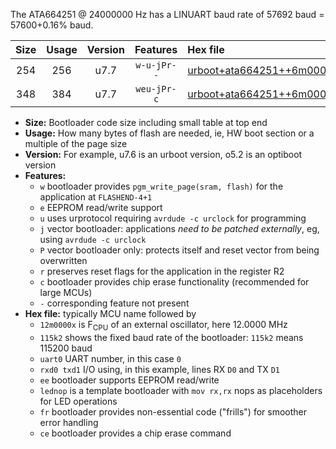 The ATA664251 @ 24000000 Hz has a LINUART baud rate of 57692 baud = 57600+0.16% baud.

|Size|Usage|Version|Features|Hex file|
|:-:|:-:|:-:|:-:|:--|
|254|256|u7.7|`w-u-jPr--`|[urboot+ata664251++6m0000x+++14k4_uart0_rxa0_txa1_lednop_fr.hex](https://raw.githubusercontent.com/stefanrueger/urboot.hex/main/mcus/ata664251/external_oscillator/fcpu++6m0000_Hz/br+++14k4_bps/urboot+ata664251++6m0000x+++14k4_uart0_rxa0_txa1_lednop_fr.hex)|
|348|384|u7.7|`weu-jPr-c`|[urboot+ata664251++6m0000x+++14k4_uart0_rxa0_txa1_ee_lednop_fr_ce.hex](https://raw.githubusercontent.com/stefanrueger/urboot.hex/main/mcus/ata664251/external_oscillator/fcpu++6m0000_Hz/br+++14k4_bps/urboot+ata664251++6m0000x+++14k4_uart0_rxa0_txa1_ee_lednop_fr_ce.hex)|

- **Size:** Bootloader code size including small table at top end
- **Usage:** How many bytes of flash are needed, ie, HW boot section or a multiple of the page size
- **Version:** For example, u7.6 is an urboot version, o5.2 is an optiboot version
- **Features:**
  + `w` bootloader provides `pgm_write_page(sram, flash)` for the application at `FLASHEND-4+1`
  + `e` EEPROM read/write support
  + `u` uses urprotocol requiring `avrdude -c urclock` for programming
  + `j` vector bootloader: applications *need to be patched externally*, eg, using `avrdude -c urclock`
  + `P` vector bootloader only: protects itself and reset vector from being overwritten
  + `r` preserves reset flags for the application in the register R2
  + `c` bootloader provides chip erase functionality (recommended for large MCUs)
  + `-` corresponding feature not present
- **Hex file:** typically MCU name followed by
  + `12m0000x` is F<sub>CPU</sub> of an external oscillator, here 12.0000 MHz
  + `115k2` shows the fixed baud rate of the bootloader: `115k2` means 115200 baud
  + `uart0` UART number, in this case `0`
  + `rxd0 txd1` I/O using, in this example, lines RX `D0` and TX `D1`
  + `ee` bootloader supports EEPROM read/write
  + `lednop` is a template bootloader with `mov rx,rx` nops as placeholders for LED operations
  + `fr` bootloader provides non-essential code ("frills") for smoother error handling
  + `ce` bootloader provides a chip erase command
